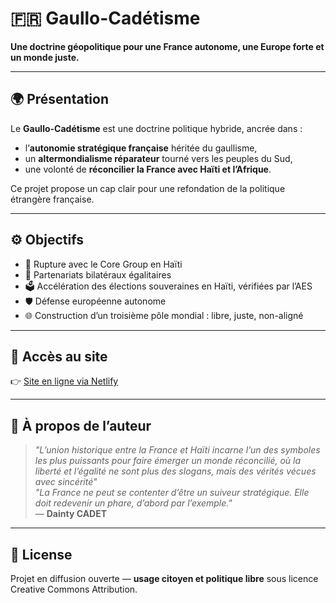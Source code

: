 # 🇫🇷 Gaullo-Cadétisme

**Une doctrine géopolitique pour une France autonome, une Europe forte et un monde juste.** 

---

## 🌍 Présentation

Le **Gaullo-Cadétisme** est une doctrine politique hybride, ancrée dans :
- l’**autonomie stratégique française** héritée du gaullisme,
- un **altermondialisme réparateur** tourné vers les peuples du Sud,
- une volonté de **réconcilier la France avec Haïti et l’Afrique**.

Ce projet propose un cap clair pour une refondation de la politique étrangère française.

---

## ⚙️ Objectifs

- 🔺 Rupture avec le Core Group en Haïti
- 🤝 Partenariats bilatéraux égalitaires
- 🗳️ Accélération des élections souveraines en Haïti, vérifiées par l’AES
- 🛡️ Défense européenne autonome
- 🌐 Construction d’un troisième pôle mondial : libre, juste, non-aligné

---

## 📄 Accès au site

👉 [Site en ligne via Netlify](https://gaullocadetisme.netlify.app)

---

## 🧠 À propos de l’auteur
> *"L’union historique entre la France et Haïti incarne l’un des symboles les plus puissants pour faire émerger un monde réconcilié, où la liberté et l’égalité ne sont plus des slogans, mais des vérités vécues avec sincérité"*  
> *"La France ne peut se contenter d’être un suiveur stratégique. Elle doit redevenir un phare, d’abord par l’exemple."*  
> — **Dainty CADET**

---

## 📌 License

Projet en diffusion ouverte — **usage citoyen et politique libre** sous licence Creative Commons Attribution.

